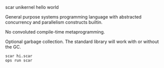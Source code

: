scar unikernel hello world

General purpose systems programming language with abstracted concurrency
and parallelism constructs builtin.

No convoluted compile-time metaprogramming.

Optional garbage collection. The standard library will work with or
without the GC.


```
scar hi.scar
ops run scar
```
